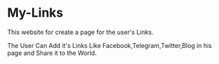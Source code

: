 # My-Links

This website for create a page for the user's Links.

The User Can Add it's Links Like Facebook,Telegram,Twitter,Blog in his page and Share it to the World.

